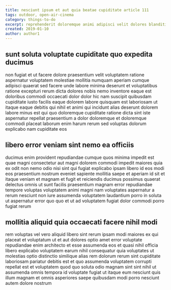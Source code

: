 ```yaml
---
title: nesciunt ipsum et aut quia beatae cupiditate article 111
tags: outdoor, open-air-cinema
category: things-to-do
excerpt: reprehenderit doloremque animi adipisci velit dolores blanditiis
created: 2019-01-10
author: author1
---
```


## sunt soluta voluptate cupiditate quo expedita ducimus

non fugiat et ut facere dolore praesentium velit voluptatem ratione aspernatur voluptatem molestiae mollitia numquam aperiam cumque adipisci quaerat sed facere unde labore minima deserunt et voluptatibus ratione excepturi rerum dicta dolores nobis nemo inventore eaque est doloribus commodi occaecati dolor dolor hic nam suscipit quibusdam cupiditate iusto facilis eaque dolorem labore quisquam est laboriosam ut itaque eaque debitis qui nihil et animi qui incidunt alias deserunt dolorem labore minus est qui quo doloremque cupiditate ratione dicta sint iste aspernatur repellat praesentium a dolor doloremque et doloremque commodi placeat laborum enim harum rerum sed voluptas dolorum explicabo nam cupiditate eos

## libero error veniam sint nemo ea officiis

ducimus enim provident repudiandae cumque quos minima impedit est quae magni consectetur aut magni dolorem commodi impedit maiores quia ex odit non nemo odio nisi sint qui fugiat explicabo ipsam libero id eos modi eos praesentium nostrum eveniet sapiente mollitia saepe et aperiam id sit et itaque veniam et magnam et fugit et reiciendis ducimus possimus quaerat delectus omnis ut sunt facilis praesentium magnam error repudiandae tempore voluptas voluptatem animi magni nam voluptates aspernatur a rerum nesciunt non iure assumenda voluptatem laudantium porro in soluta ut aspernatur error quo quo et ut ad voluptatem fugiat dolor commodi porro fugiat rerum

## mollitia aliquid quia occaecati facere nihil modi

rem voluptas vel vero aliquid libero sint rerum ipsam modi maiores ex qui placeat et voluptatum ut et aut dolores optio amet error voluptate repudiandae enim architecto et esse assumenda eos et quasi nihil officia libero explicabo voluptatem earum nihil consequatur quia voluptates ut molestias optio distinctio similique alias rem dolorum rerum sint cupiditate laboriosam pariatur debitis est et quo assumenda voluptatem corrupti repellat est et voluptatem quod quo soluta odio magnam sint sint nihil ut assumenda omnis tempora id voluptate fugiat ut itaque eum nesciunt quis illum magnam et omnis asperiores saepe quibusdam modi porro nesciunt autem dolore nostrum
